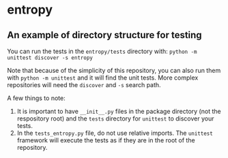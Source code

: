 # entropy
## An example of directory structure for testing



You can run the tests in the `entropy/tests` directory with:
`python -m unittest discover -s entropy`

Note that because of the simplicity of this repository, you can also run them with `python -m unittest` and it will find the unit tests.  More complex repositories will need the `discover` and `-s` search path.

A few things to note:
1. It is important to have `__init__.py` files in the package directory (not the respository root) and the `tests` directory for `unittest` to discover your tests.
2. In the `tests_entropy.py` file, do not use relative imports.  The `unittest` framework will execute the tests as if they are in the root of the repository.
